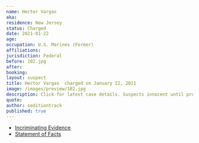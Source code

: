 ```yaml
---
name: Hector Vargas
aka:
residence: New Jersey
status: Charged
date: 2021-01-22
age:
occupation: U.S. Marines (Former)
affiliations:
jurisdiction: Federal
before: 102.jpg
after:
booking:
layout: suspect
title: Hector Vargas  charged on January 22, 2021
image: /images/preview/102.jpg
description: Click for latest case details. Suspects innocent until proven guilty.
quote:
author: seditiontrack
published: true
---
```


- [Incriminating Evidence](https://jcitytimes.com/hector-vargas-from-unsung-hero-to-insurrectionist/)
- [Statement of Facts](https://extremism.gwu.edu/sites/g/files/zaxdzs2191/f/Hector%20Vargas%20Statement%20of%20Facts.pdf)